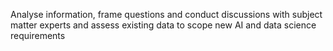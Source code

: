 Analyse information, frame questions and conduct discussions with subject matter experts and assess existing data to scope new AI and data science requirements